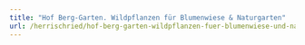 ```yaml
---
title: "Hof Berg-Garten. Wildpflanzen für Blumenwiese & Naturgarten"
url: /herrischried/hof-berg-garten-wildpflanzen-fuer-blumenwiese-und-naturgarten/
---
```

